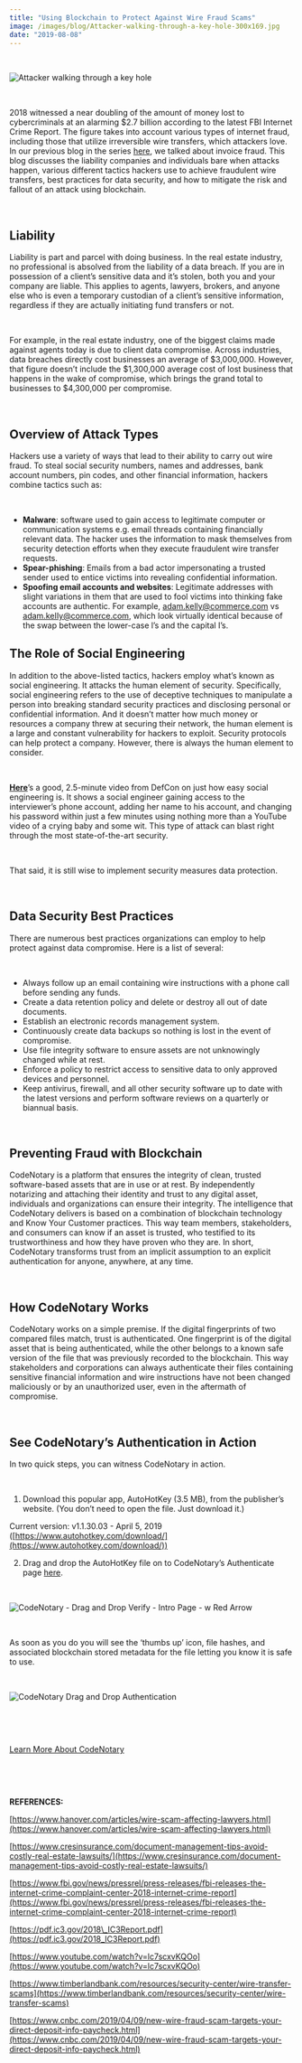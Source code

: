 ```yaml
---
title: "Using Blockchain to Protect Against Wire Fraud Scams"
image: /images/blog/Attacker-walking-through-a-key-hole-300x169.jpg
date: "2019-08-08"
---
```


 

![Attacker walking through a key hole](/images/blog/Attacker-walking-through-a-key-hole-300x169.jpg)

 

2018 witnessed a near doubling of the amount of money lost to cybercriminals at an alarming $2.7 billion according to the latest FBI Internet Crime Report. The figure takes into account various types of internet fraud, including those that utilize irreversible wire transfers, which attackers love. In our previous blog in the series [here](https://www.codenotary.io/blog/protecting-against-120mm-invoice-scam-loss-using-blockchain/), we talked about invoice fraud. This blog discusses the liability companies and individuals bare when attacks happen, various different tactics hackers use to achieve fraudulent wire transfers, best practices for data security, and how to mitigate the risk and fallout of an attack using blockchain.

 

## **Liability**

Liability is part and parcel with doing business. In the real estate industry, no professional is absolved from the liability of a data breach. If you are in possession of a client’s sensitive data and it’s stolen, both you and your company are liable. This applies to agents, lawyers, brokers, and anyone else who is even a temporary custodian of a client’s sensitive information, regardless if they are actually initiating fund transfers or not. 

 

For example, in the real estate industry, one of the biggest claims made against agents today is due to client data compromise. Across industries, data breaches directly cost businesses an average of $3,000,000. However, that figure doesn’t include the $1,300,000 average cost of lost business that happens in the wake of compromise, which brings the grand total to businesses to $4,300,000 per compromise.

 

## **Overview of Attack Types** 

Hackers use a variety of ways that lead to their ability to carry out wire fraud. To steal social security numbers, names and addresses, bank account numbers, pin codes, and other financial information, hackers combine tactics such as:

 

- **Malware**: software used to gain access to legitimate computer or communication systems e.g. email threads containing financially relevant data. The hacker uses the information to mask themselves from security detection efforts when they execute fraudulent wire transfer requests. 
- **Spear-phishing**: Emails from a bad actor impersonating a trusted sender used to entice victims into revealing confidential information. 
- **Spoofing email accounts and websites**: Legitimate addresses with slight variations in them that are used to fool victims into thinking fake accounts are authentic. For example, [adam.kelly@commerce.com](mailto:adam.kelly@commerce.com) vs [adam.keIIy@commerce.com](mailto:adam.keIIy@commerce.com), which look virtually identical because of the swap between the lower-case l’s and the capital I’s. 

## **The Role of Social Engineering**

In addition to the above-listed tactics, hackers employ what’s known as social engineering. It attacks the human element of security. Specifically, social engineering refers to the use of deceptive techniques to manipulate a person into breaking standard security practices and disclosing personal or confidential information. And it doesn’t matter how much money or resources a company threw at securing their network, the human element is a large and constant vulnerability for hackers to exploit. Security protocols can help protect a company. However, there is always the human element to consider. 

 

**[Here](https://www.youtube.com/watch?v=lc7scxvKQOo)**’s a good, 2.5-minute video from DefCon on just how easy social engineering is. It shows a social engineer gaining access to the interviewer’s phone account, adding her name to his account, and changing his password within just a few minutes using nothing more than a YouTube video of a crying baby and some wit. This type of attack can blast right through the most state-of-the-art security. 

 

That said, it is still wise to implement security measures data protection. 

 

## **Data Security Best Practices**

There are numerous best practices organizations can employ to help protect against data compromise. Here is a list of several:

 

- Always follow up an email containing wire instructions with a phone call before sending any funds. 
- Create a data retention policy and delete or destroy all out of date documents.
- Establish an electronic records management system.
- Continuously create data backups so nothing is lost in the event of compromise.
- Use file integrity software to ensure assets are not unknowingly changed while at rest.
- Enforce a policy to restrict access to sensitive data to only approved devices and personnel.
- Keep antivirus, firewall, and all other security software up to date with the latest versions and perform software reviews on a quarterly or biannual basis. 

 

## **Preventing Fraud with Blockchain**

CodeNotary is a platform that ensures the integrity of clean, trusted software-based assets that are in use or at rest. By independently notarizing and attaching their identity and trust to any digital asset, individuals and organizations can ensure their integrity. The intelligence that CodeNotary delivers is based on a combination of blockchain technology and Know Your Customer practices. This way team members, stakeholders, and consumers can know if an asset is trusted, who testified to its trustworthiness and how they have proven who they are. In short, CodeNotary transforms trust from an implicit assumption to an explicit authentication for anyone, anywhere, at any time. 

 

## **How CodeNotary Works**

CodeNotary works on a simple premise. If the digital fingerprints of two compared files match, trust is authenticated. One fingerprint is of the digital asset that is being authenticated, while the other belongs to a known safe version of the file that was previously recorded to the blockchain. This way stakeholders and corporations can always authenticate their files containing sensitive financial information and wire instructions have not been changed maliciously or by an unauthorized user, even in the aftermath of compromise. 

 

## **See CodeNotary’s Authentication in Action**

In two quick steps, you can witness CodeNotary in action.

 

1. Download this popular app, AutoHotKey (3.5 MB), from the publisher’s website. (You don’t need to open the file. Just download it.)

 Current version: v1.1.30.03 - April 5, 2019 ([https://www.autohotkey.com/download/](https://www.autohotkey.com/download/))

 2. Drag and drop the AutoHotKey file on to CodeNotary’s Authenticate page [here](https://authenticate.codenotary.io).

 

![CodeNotary - Drag and Drop Verify - Intro Page - w Red Arrow](/images/blog/CodeNotary-Drag-and-Drop-Verify-Intro-Page-w-Red-Arrow-300x242.png)

 

As soon as you do you will see the ‘thumbs up’ icon, file hashes, and associated blockchain stored metadata for the file letting you know it is safe to use. 

 

![CodeNotary Drag and Drop Authentication](/images/blog/Screenshot-2019-08-08-11.32.44-300x211.png)

 

 

[Learn More About CodeNotary](https://codenotary.io)

 

 

**REFERENCES:**

[https://www.hanover.com/articles/wire-scam-affecting-lawyers.html](https://www.hanover.com/articles/wire-scam-affecting-lawyers.html)

[https://www.cresinsurance.com/document-management-tips-avoid-costly-real-estate-lawsuits/](https://www.cresinsurance.com/document-management-tips-avoid-costly-real-estate-lawsuits/)

[https://www.fbi.gov/news/pressrel/press-releases/fbi-releases-the-internet-crime-complaint-center-2018-internet-crime-report](https://www.fbi.gov/news/pressrel/press-releases/fbi-releases-the-internet-crime-complaint-center-2018-internet-crime-report)

[https://pdf.ic3.gov/2018\_IC3Report.pdf](https://pdf.ic3.gov/2018_IC3Report.pdf)

[https://www.youtube.com/watch?v=lc7scxvKQOo](https://www.youtube.com/watch?v=lc7scxvKQOo)

[https://www.timberlandbank.com/resources/security-center/wire-transfer-scams](https://www.timberlandbank.com/resources/security-center/wire-transfer-scams)

[https://www.cnbc.com/2019/04/09/new-wire-fraud-scam-targets-your-direct-deposit-info-paycheck.html](https://www.cnbc.com/2019/04/09/new-wire-fraud-scam-targets-your-direct-deposit-info-paycheck.html)
